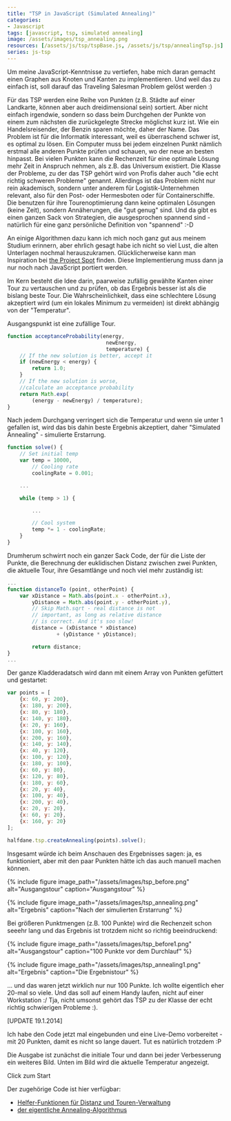 ```yaml
---
title: "TSP in JavaScript (Simulated Annealing)"
categories:
- Javascript
tags: [javascript, tsp, simulated annealing]
image: /assets/images/tsp_annealing.png
resources: [/assets/js/tsp/tspBase.js, /assets/js/tsp/annealingTsp.js]
series: js-tsp
---
```

Um meine JavaScript-Kenntnisse zu vertiefen, habe mich daran gemacht einen Graphen aus Knoten und Kanten zu implementieren. Und weil das zu einfach ist, soll darauf das Traveling Salesman Problem gelöst werden :)

Für das TSP werden eine Reihe von Punkten (z.B. Städte auf einer Landkarte, können aber auch dreidimensional sein) sortiert. Aber nicht einfach irgendwie, sondern so dass beim Durchgehen der Punkte von einem zum nächsten die zurückgelegte Strecke möglichst kurz ist. Wie ein Handelsreisender, der Benzin sparen möchte, daher der Name. Das Problem ist für die Informatik interessant, weil es überraschend schwer ist, es optimal zu lösen. Ein Computer muss bei jedem einzelnen Punkt nämlich erstmal alle anderen Punkte prüfen und schauen, wo der neue an besten hinpasst. Bei vielen Punkten kann die Rechenzeit für eine optimale Lösung mehr Zeit in Anspruch nehmen, als z.B. das Universum existiert. Die Klasse der Probleme, zu der das TSP gehört wird von Profis daher auch "die echt richtig schweren Probleme" genannt. Allerdings ist das Problem nicht nur rein akademisch, sondern unter anderem für Logistik-Unternehmen relevant, also für den Post- oder Hermesboten oder für Containerschiffe. Die benutzen für ihre Tourenoptimierung dann keine optimalen Lösungen (keine Zeit), sondern Annäherungen, die "gut genug" sind. Und da gibt es einen ganzen Sack von Strategien, die ausgesprochen spannend sind - natürlich für eine ganz persönliche Definition von "spannend" :-D

An einige Algorithmen dazu kann ich mich noch ganz gut aus meinem Studium erinnern, aber ehrlich gesagt habe ich nicht so viel Lust, die alten Unterlagen nochmal herauszukramen. Glücklicherweise kann man Inspiration bei [the Project Spot](http://www.theprojectspot.com/tutorial-post/simulated-annealing-algorithm-for-beginners/6) finden. Diese Implementierung muss dann ja nur noch nach JavaScript portiert werden.

Im Kern besteht die Idee darin, paarweise zufällig gewählte Kanten einer Tour zu vertauschen und zu prüfen, ob das Ergebnis besser ist als die bislang beste Tour. Die Wahrscheinlichkeit, dass eine schlechtere Lösung akzeptiert wird (um ein lokales Minimum zu vermeiden) ist direkt abhängig von der "Temperatur".

Ausgangspunkt ist eine zufällige Tour.

```javascript
function acceptanceProbability(energy,
                                newEnergy,
                                temperature) {
    // If the new solution is better, accept it
    if (newEnergy < energy) {
        return 1.0;
    }
    // If the new solution is worse,
    //calculate an acceptance probability
    return Math.exp(
        (energy - newEnergy) / temperature);
}
```

Nach jedem Durchgang verringert sich die Temperatur und wenn sie unter 1 gefallen ist, wird das bis dahin beste Ergebnis akzeptiert, daher "Simulated Annealing" - simulierte Erstarrung.

```javascript
function solve() {
    // Set initial temp
    var temp = 10000,
        // Cooling rate
        coolingRate = 0.001;

    ...

    while (temp > 1) {

        ...

        // Cool system
        temp *= 1 - coolingRate;
    }
}
```

Drumherum schwirrt noch ein ganzer Sack Code, der für die Liste der Punkte, die Berechnung der euklidischen Distanz zwischen zwei Punkten, die aktuelle Tour, ihre Gesamtlänge und noch viel mehr zuständig ist:

```javascript
...
function distanceTo (point, otherPoint) {
    var xDistance = Math.abs(point.x - otherPoint.x),
        yDistance = Math.abs(point.y - otherPoint.y),
        // Skip Math.sqrt - real distance is not
        // important, as long as relative distance
        // is correct. And it's soo slow!
        distance = (xDistance * xDistance)
                + (yDistance * yDistance);

        return distance;
}
...
```

Der ganze Kladderadatsch wird dann mit einem Array von Punkten gefüttert und gestartet:

```javascript
var points = [
    {x: 60, y: 200},
    {x: 180, y: 200},
    {x: 80, y: 180},
    {x: 140, y: 180},
    {x: 20, y: 160},
    {x: 100, y: 160},
    {x: 200, y: 160},
    {x: 140, y: 140},
    {x: 40, y: 120},
    {x: 100, y: 120},
    {x: 180, y: 100},
    {x: 60, y: 80},
    {x: 120, y: 80},
    {x: 180, y: 60},
    {x: 20, y: 40},
    {x: 100, y: 40},
    {x: 200, y: 40},
    {x: 20, y: 20},
    {x: 60, y: 20},
    {x: 160, y: 20}
];

halfdane.tsp.createAnnealing(points).solve();
```

Insgesamt würde ich beim Anschauen des Ergebnisses sagen: ja, es funktioniert, aber mit den paar Punkten hätte ich das auch manuell machen können.

{% include figure image_path="/assets/images/tsp_before.png" alt="Ausgangstour" caption="Ausgangstour" %}

{% include figure image_path="/assets/images/tsp_annealing.png" alt="Ergebnis" caption="Nach der simulierten Erstarrung" %}

Bei größeren Punktmengen (z.B. 100 Punkte) wird die Rechenzeit schon seeehr lang und das Ergebnis ist trotzdem nicht so richtig beeindruckend:



{% include figure image_path="/assets/images/tsp_before1.png" alt="Ausgangstour" caption="100 Punkte vor dem Durchlauf" %}

{% include figure image_path="/assets/images/tsp_annealing1.png" alt="Ergebnis" caption="Die Ergebnistour" %}

... und das waren jetzt wirklich nur nur 100 Punkte. Ich wollte eigentlich eher 20-mal so viele. Und das soll auf einem Handy laufen, nicht auf einer Workstation :/ Tja, nicht umsonst gehört das TSP zu der Klasse der echt richtig schwierigen Probleme :).


[UPDATE 19.1.2014]

Ich habe den Code jetzt mal eingebunden und eine Live-Demo vorbereitet - mit 20 Punkten, damit es nicht so lange dauert. Tut es natürlich trotzdem :P

Die Ausgabe ist zunächst die initiale Tour und dann bei jeder Verbesserung ein weiteres Bild. Unten im Bild wird die aktuelle Temperatur angezeigt.

<span class="target"></span>
<span class="btn" onclick="halfdane.tsp.annealingTest(); return false;">Click zum Start</span>

Der zugehörige Code ist hier verfügbar:

- [Helfer-Funktionen für Distanz und Touren-Verwaltung](/assets/js/tsp/tspBase.js)
- [der eigentliche Annealing-Algorithmus](/assets/js/tsp/annealingTsp.js)